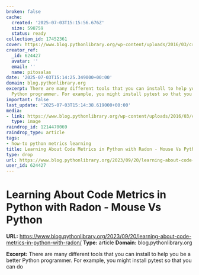 ```yaml
---
broken: false
cache:
  created: '2025-07-03T15:15:56.676Z'
  size: 598759
  status: ready
collection_id: 17452361
cover: https://www.blog.pythonlibrary.org/wp-content/uploads/2016/03/cropped-cropped-cropped-mvp-1.png
creator_ref:
  _id: 624427
  avatar: ''
  email: ''
  name: pitosalas
date: '2025-07-03T15:14:25.349000+00:00'
domain: blog.pythonlibrary.org
excerpt: There are many different tools that you can install to help you be a better
  Python programmer. For example, you might install pytest so that you can do
important: false
last_update: '2025-07-03T15:14:38.619000+00:00'
media:
- link: https://www.blog.pythonlibrary.org/wp-content/uploads/2016/03/cropped-cropped-cropped-mvp-1.png
  type: image
raindrop_id: 1214470069
raindrop_type: article
tags:
- how-to python metrics learning
title: Learning About Code Metrics in Python with Radon - Mouse Vs Python
type: drop
url: https://www.blog.pythonlibrary.org/2023/09/20/learning-about-code-metrics-in-python-with-radon/
user_id: 624427
---
```


# Learning About Code Metrics in Python with Radon - Mouse Vs Python

**URL:** https://www.blog.pythonlibrary.org/2023/09/20/learning-about-code-metrics-in-python-with-radon/
**Type:** article
**Domain:** blog.pythonlibrary.org

**Excerpt:** There are many different tools that you can install to help you be a better Python programmer. For example, you might install pytest so that you can do
